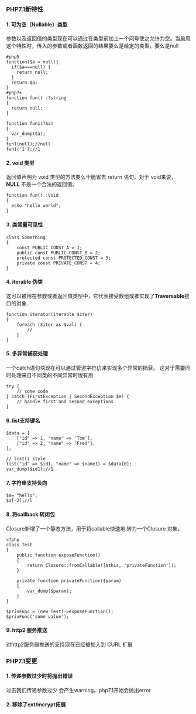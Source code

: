 ### PHP7.1新特性

#### 1\. 可为空（Nullable）类型

参数以及返回值的类型现在可以通过在类型前加上一个问号使之允许为空。当启用这个特性时，传入的参数或者函数返回的结果要么是给定的类型，要么是null

```
#php5
function($a = null){
  if($a===null) {
    return null;
  }
  return $a;
}
#php7+
function fun() :?string
{
  return null;
}

function fun1(?$a)
{
  var_dump($a);
}
fun1(null);//null
fun1('1');//1

```

#### 2\. void 类型

返回值声明为 void 类型的方法要么干脆省去 return 语句。对于 void来说，**NULL** 不是一个合法的返回值。

```
function fun() :void
{
  echo "hello world";
}

```

#### 3\. 类常量可见性

```
class Something
{
    const PUBLIC_CONST_A = 1;
    public const PUBLIC_CONST_B = 2;
    protected const PROTECTED_CONST = 3;
    private const PRIVATE_CONST = 4;
}

```

#### 4\. iterable 伪类

这可以被用在参数或者返回值类型中，它代表接受数组或者实现了**Traversable**接口的对象.

```
function iterator(iterable $iter)
{
    foreach ($iter as $val) {
        //
    }
}

```

#### 5\. 多异常捕获处理

一个catch语句块现在可以通过管道字符(_|_)来实现多个异常的捕获。 这对于需要同时处理来自不同类的不同异常时很有用

```
try {
    // some code
} catch (FirstException | SecondException $e) {
    // handle first and second exceptions
}

```

#### 6\. list支持键名

```
$data = [
    ["id" => 1, "name" => 'Tom'],
    ["id" => 2, "name" => 'Fred'],
];

// list() style
list("id" => $id1, "name" => $name1) = $data[0];
var_dump($id1);//1

```

#### 7\. 字符串支持负向

```
$a= "hello";
$a[-2];//l

```

#### 8\. 将callback 转闭包

Closure新增了一个静态方法，用于将callable快速地 转为一个Closure 对象。

```
<?php
class Test
{
    public function exposeFunction()
    {
        return Closure::fromCallable([$this, 'privateFunction']);
    }

    private function privateFunction($param)
    {
        var_dump($param);
    }
}

$privFunc = (new Test)->exposeFunction();
$privFunc('some value');

```

#### 9\. http2 服务推送

对http2服务器推送的支持现在已经被加入到 CURL 扩展

### PHP7.1变更

#### 1\. 传递参数过少时将抛出错误

过去我们传递参数过少 会产生warning。php7.1开始会抛出error

#### [](https://xianyunyh.gitbooks.io/php-interview/PHP/php7.html#2-%E7%A7%BB%E9%99%A4%E4%BA%86extmcrypt%E6%8B%93%E5%B1%95)2\. 移除了ext/mcrypt拓展